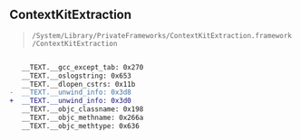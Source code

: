 ## ContextKitExtraction

> `/System/Library/PrivateFrameworks/ContextKitExtraction.framework/ContextKitExtraction`

```diff

   __TEXT.__gcc_except_tab: 0x270
   __TEXT.__oslogstring: 0x653
   __TEXT.__dlopen_cstrs: 0x11b
-  __TEXT.__unwind_info: 0x3d8
+  __TEXT.__unwind_info: 0x3d0
   __TEXT.__objc_classname: 0x198
   __TEXT.__objc_methname: 0x266a
   __TEXT.__objc_methtype: 0x636

```
